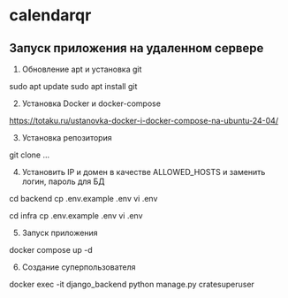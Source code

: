 # calendarqr

## Запуск приложения на удаленном сервере
1. Обновление apt и установка git

sudo apt update
sudo apt install git

2. Установка Docker и docker-compose

https://totaku.ru/ustanovka-docker-i-docker-compose-na-ubuntu-24-04/

3. Установка репозитория

git clone ...

4. Установить IP и домен в качестве ALLOWED_HOSTS и заменить логин, пароль для БД

cd backend cp .env.example .env
vi .env

cd infra cp .env.example .env
vi .env

5. Запуск приложения

docker compose up -d

6. Создание суперпользователя

docker exec -it django_backend python manage.py cratesuperuser